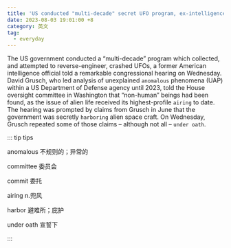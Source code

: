 ```yaml
---
title: 'US conducted "multi-decade" secret UFO program, ex-intelligence official says'
date: 2023-08-03 19:01:00 +8
category: 英文
tag:
  - everyday
---
```


The US government conducted a “multi-decade” program which collected, and attempted to reverse-engineer, crashed UFOs, a former American intelligence official told a remarkable congressional hearing on Wednesday. David Grusch, who led analysis of unexplained `anomalous` phenomena (UAP) within a US Department of Defense agency until 2023, told the House oversight committee in Washington that “non-human” beings had been found, as the issue of alien life received its highest-profile `airing` to date. The hearing was prompted by claims from Grusch in June that the government was secretly `harboring` alien space craft. On Wednesday, Grusch repeated some of those claims – although not all – `under oath`.

::: tip tips

anomalous 不规则的；异常的

committee 委员会

commit 委托

airing n.兜风

harbor 避难所；庇护

under oath 宣誓下

:::
